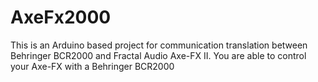 # AxeFx2000
This is an Arduino based project for communication translation between Behringer BCR2000 and Fractal Audio Axe-FX II. You are able to control your Axe-FX with a Behringer BCR2000
